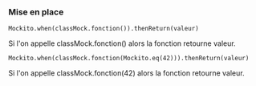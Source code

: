 ###  Mise en place

```
Mockito.when(classMock.fonction()).thenReturn(valeur)
```
Si l'on appelle classMock.fonction() alors la fonction retourne valeur.

```
Mockito.when(classMock.fonction(Mockito.eq(42))).thenReturn(valeur)
```
Si l'on appelle classMock.fonction(42) alors la fonction retourne valeur.
